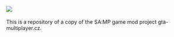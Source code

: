 # <img src="https://www.gta-multiplayer.cz/images/logo2.png"></img>

This is a repository of a copy of the SA:MP game mod project gta-multiplayer.cz.
